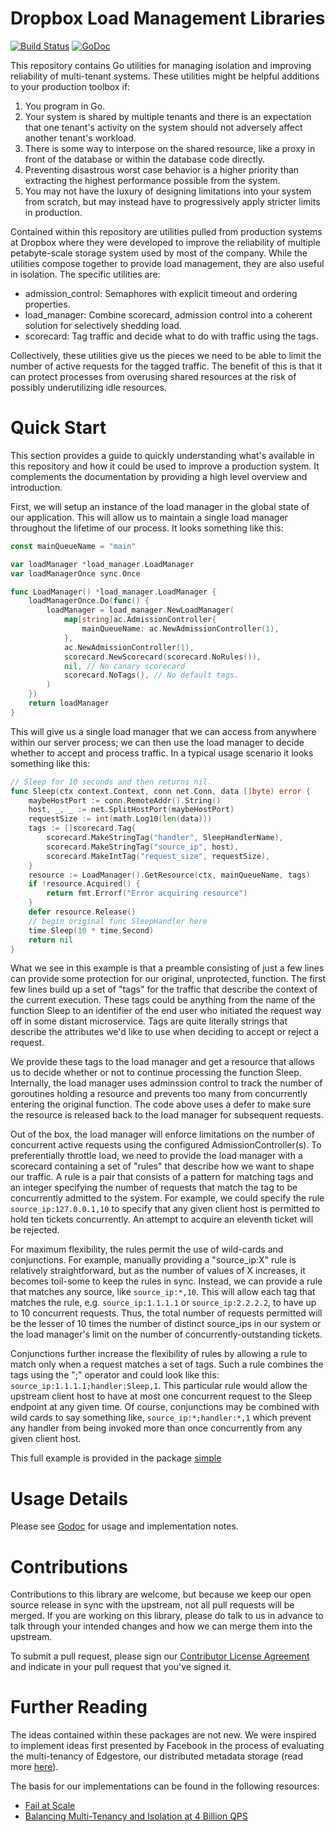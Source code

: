 Dropbox Load Management Libraries
=================================

[![Build Status](https://travis-ci.org/dropbox/load_management.svg?branch=master)](https://travis-ci.org/dropbox/load_management)
[![GoDoc](https://godoc.org/github.com/dropbox/load_management?status.svg)](https://godoc.org/github.com/dropbox/load_management)

This repository contains Go utilities for managing isolation and improving
reliability of multi-tenant systems.  These utilities might be helpful
additions to your production toolbox if:

 1. You program in Go.
 2. Your system is shared by multiple tenants and there is an expectation that
    one tenant's activity on the system should not adversely affect another
    tenant's workload.
 3. There is some way to interpose on the shared resource, like a proxy in front
    of the database or within the database code directly.
 4. Preventing disastrous worst case behavior is a higher priority than
    extracting the highest performance possible from the system.
 5. You may not have the luxury of designing limitations into your system from
    scratch, but may instead have to progressively apply stricter limits in
    production.

Contained within this repository are utilities pulled from production systems at
Dropbox where they were developed to improve the reliability of multiple
petabyte-scale storage system used by most of the company.  While the utilities
compose together to provide load management, they are also useful in isolation.
The specific utilities are:

 - admission_control: Semaphores with explicit timeout and ordering
   properties.
 - load_manager: Combine scorecard, admission control into a coherent
   solution for selectively shedding load.
 - scorecard: Tag traffic and decide what to do with traffic using the tags.

Collectively, these utilities give us the pieces we need to be able to limit
the number of active requests for the tagged traffic.  The benefit of this is
that it can protect processes from overusing shared resources at the risk of
possibly underutilizing idle resources.

Quick Start
===========

This section provides a guide to quickly understanding what's available in this
repository and how it could be used to improve a production system.  It
complements the documentation by providing a high level overview and
introduction.

First, we will setup an instance of the load manager in the global state of our
application.  This will allow us to maintain a single load manager throughout
the lifetime of our process.  It looks something like this:

```go
const mainQueueName = "main"

var loadManager *load_manager.LoadManager
var loadManagerOnce sync.Once

func LoadManager() *load_manager.LoadManager {
    loadManagerOnce.Do(func() {
        loadManager = load_manager.NewLoadManager(
            map[string]ac.AdmissionController{
                mainQueueName: ac.NewAdmissionController(1),
            },
            ac.NewAdmissionController(1),
            scorecard.NewScorecard(scorecard.NoRules()),
            nil, // No canary scorecard
            scorecard.NoTags(), // No default tags.
        )
    })
    return loadManager
}
```

This will give us a single load manager that we can access from anywhere
within our server process; we can then use the load manager to decide whether
to accept and process traffic.  In a typical usage scenario it looks something
like this:

```go
// Sleep for 10 seconds and then returns nil.
func Sleep(ctx context.Context, conn net.Conn, data []byte) error {
	maybeHostPort := conn.RemoteAddr().String()
	host, _, _ := net.SplitHostPort(maybeHostPort)
    requestSize := int(math.Log10(len(data)))
    tags := []scorecard.Tag{
        scorecard.MakeStringTag("handler", SleepHandlerName),
        scorecard.MakeStringTag("source_ip", host),
        scorecard.MakeIntTag("request_size", requestSize),
    }
    resource := LoadManager().GetResource(ctx, mainQueueName, tags)
    if !resource.Acquired() {
        return fmt.Errorf("Error acquiring resource")
    }
    defer resource.Release()
    // begin original func SleepHandler here
    time.Sleep(10 * time.Second)
    return nil
}
```

What we see in this example is that a preamble consisting of just a few lines
can provide some protection for our original, unprotected, function.  The first
few lines build up a set of "tags" for the traffic that describe the context of
the current execution.  These tags could be anything from the name of the
function Sleep to an identifier of the end user who initiated the request way
off in some distant microservice.  Tags are quite literally strings that
describe the attributes we'd like to use when deciding to accept or reject a
request.

We provide these tags to the load manager and get a resource that allows us to
decide whether or not to continue processing the function Sleep.  Internally,
the load manager uses adminssion control to track the number of goroutines
holding a resource and prevents too many from concurrently entering the original
function.  The code above uses a defer to make sure the resource is released
back to the load manager for subsequent requests.

Out of the box, the load manager will enforce limitations on the number of
concurrent active requests using the configured AdmissionController(s).  To
preferentially throttle load, we need to provide the load manager with a
scorecard containing a set of "rules" that describe how we want to shape our
traffic.  A rule is a pair that consists of a pattern for matching tags and an
integer specifying the number of requests that match the tag to be concurrently
admitted to the system.  For example, we could specify the rule
`source_ip:127.0.0.1,10` to specify that any given client host is permitted to
hold ten tickets concurrently.  An attempt to acquire an eleventh ticket will be
rejected.

For maximum flexibility, the rules permit the use of wild-cards and
conjunctions.  For example, manually providing a "source_ip:X" rule is
relatively straightforward, but as the number of values of X increases, it
becomes toil-some to keep the rules in sync.  Instead, we can provide a rule
that matches any source, like `source_ip:*,10`.  This will allow each tag that
matches the rule, e.g. `source_ip:1.1.1.1` or `source_ip:2.2.2.2`, to have up to
10 concurrent requests.  Thus, the total number of requests permitted will be
the lesser of 10 times the number of distinct source_ips in our system or the
load manager's limit on the number of concurrently-outstanding tickets.

Conjunctions further increase the flexibility of rules by allowing a rule to
match only when a request matches a set of tags.  Such a rule combines the tags
using the ";" operator and could look like this:
`source_ip:1.1.1.1;handler:Sleep,1`.  This particular rule would allow the
upstream client host to have at most one concurrent request to the Sleep
endpoint at any given time.  Of course, conjunctions may be combined with wild
cards to say something like, `source_ip:*;handler:*,1` which prevent any handler
from being invoked more than once concurrently from any given client host.

This full example is provided in the package
[simple](https://github.com/dropbox/load_management/tree/master/examples/simple)

Usage Details
======================

Please see [Godoc](https://godoc.org/github.com/dropbox/load_management) for
usage and implementation notes.

Contributions
=============

Contributions to this library are welcome, but because we keep our open source
release in sync with the upstream, not all pull requests will be merged.  If
you are working on this library, please do talk to us in advance to talk
through your intended changes and how we can merge them into the upstream.

To submit a pull request, please sign our [Contributor License
Agreement](https://opensource.dropbox.com/cla/) and indicate in your pull
request that you've signed it.

Further Reading
===============

The ideas contained within these packages are not new. We were inspired to
implement ideas first presented by Facebook in the process of evaluating the
multi-tenancy of Edgestore, our distributed metadata storage (read more
[here](https://blogs.dropbox.com/tech/2016/08/reintroducing-edgestore/)).

The basis for our implementations can be found in the following resources:
 - [Fail at Scale](https://queue.acm.org/detail.cfm?id=2839461)
 - [Balancing Multi-Tenancy and Isolation at 4 Billion QPS](https://youtu.be/dATHiDHS3Mo?t=18m52s)
